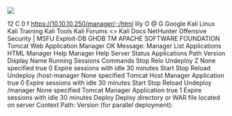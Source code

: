 ![](../../../Screenshots/Pasted%20image%2020210921132741.png)

12
C
0
f https://10.10.10.250/manager/;;/html
lily O @
G Google Kali Linux
Kali Training
Kali Tools
Kali Forums
<> Kali Docs NetHunter Offensive Security | MSFU Exploit-DB GHDB
TM
APACHE
SOFTWARE FOUNDATION
Tomcat Web Application Manager
OK
Message:
Manager
List Applications
HTML Manager Help
Manager
Help
Server Status
Applications
Path
Version
Display Name
Running
Sessions
Commands
Stop
Relo
Undeploy
Z
None specified
true
0
Expire sessions
with idle
30
minutes
Start
Stop
Reload
Undeploy
/host-manager
None specified
Tomcat Host Manager Application
true
0
Expire sessions
with idle
30
minutes
Start
Stop
Reload
Undeploy
/manager
None specified
Tomcat Manager Application
true
1
Expire sessions
with idle
30
minutes
Deploy
Deploy directory or WAR file located on server
Context Path:
Version (for parallel deployment):
